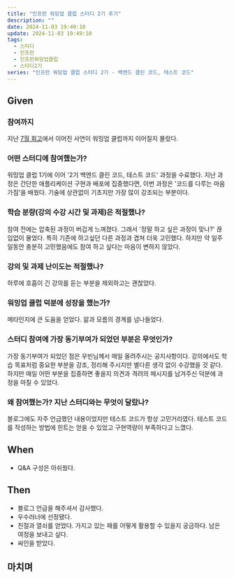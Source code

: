 ```yaml
---
title: "인프런 워밍업 클럽 스터디 2기 후기"
description: ""
date: 2024-11-03 19:49:10
update: 2024-11-03 19:49:10
tags:
  - 스터디
  - 인프런
  - 인프런워밍업클럽
  - 스터디2기
series: "인프런 워밍업 클럽 스터디 2기 - 백엔드 클린 코드, 테스트 코드" 
---
```


## Given

### 참여까지

지난 [7월 회고](https://devmeeple.github.io/retrospective-20240728/)에서 이어진 사연이 워밍업 클럽까지 이어질지 몰랐다.

### 어떤 스터디에 참여했는가?

워밍업 클럽 1기에 이어 '2기 백엔드 클린 코드, 테스트 코드' 과정을 수료했다. 지난 과정은 간단한 애플리케이션 구현과 배포에 집중했다면, 이번 과정은 '코드를 다루는 마음가짐'을 배웠다.
기술에 상관없이 기초지만 가장 많이 강조되는 부분이다.

### 학습 분량(강의 수강 시간 및 과제)은 적절했나?

참여 전에는 압축된 과정이 버겁게 느껴졌다. 그래서 '정말 하고 싶은 과정이 맞나?' 끊임없이 물었다. 특히 기존에 하고싶던 다른 과정과 겹쳐
더욱 고민했다. 하지만 약 일주일동안 충분히 고민했음에도 참여 하고 싶다는 마음이 변하지 않았다.

### 강의 및 과제 난이도는 적절했나?

하루에 호흡이 긴 강의를 듣는 부분을 제외하고는 괜찮았다.

### 워밍업 클럽 덕분에 성장을 했는가?

메타인지에 큰 도움을 얻었다. 앎과 모름의 경계를 넘나들었다.

### 스터디 참여에 가장 동기부여가 되었던 부분은 무엇인가?

가장 동기부여가 되었던 점은 우빈님께서 매일 올려주시는 공지사항이다. 강의에서도 학습 목표처럼 중요한 부분을 강조, 정리해 주시지만
별다른 생각 없이 수강했을 것 같다. 하지만 매일 어떤 부분을 집중하면 좋을지 의견과 격려의 메시지를 남겨주신 덕분에 과정을 마칠 수 있었다.

### 왜 참여했는가? 지난 스터디와는 무엇이 달랐나?

블로그에도 자주 언급했던 내용이었지만 테스트 코드가 항상 고민거리였다. 테스트 코드를 작성하는 방법에 힌트는 얻을 수 있었고 구현역량이 부족하다고 느꼈다.

## When

- Q&A 구성은 아쉬웠다.

## Then

- 블로그 언급을 해주셔서 감사했다.
- 우수러너에 선정됐다.
- 친절과 열쇠를 얻었다. 가지고 있는 패를 어떻게 활용할 수 있을지 궁금하다. 남은 여정을 보내고 싶다.
- 싸인을 받았다.

## 마치며

